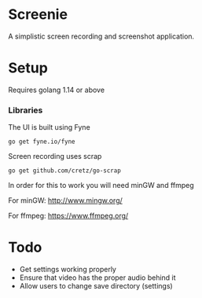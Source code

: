 # Screenie

A simplistic screen recording and screenshot application. 

# Setup

Requires golang 1.14 or above

### Libraries
The UI is built using Fyne

``go get fyne.io/fyne``

Screen recording uses scrap

``go get github.com/cretz/go-scrap``

In order for this to work you will need minGW and ffmpeg

For minGW: http://www.mingw.org/

For ffmpeg: https://www.ffmpeg.org/

# Todo

* Get settings working properly
* Ensure that video has the proper audio behind it 
* Allow users to change save directory (settings)